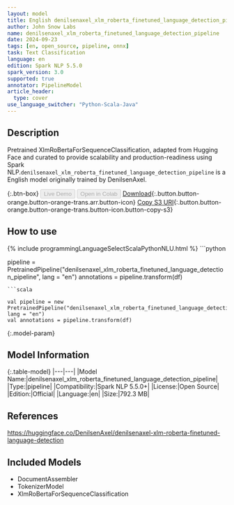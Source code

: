 ```yaml
---
layout: model
title: English denilsenaxel_xlm_roberta_finetuned_language_detection_pipeline pipeline XlmRoBertaForSequenceClassification from DenilsenAxel
author: John Snow Labs
name: denilsenaxel_xlm_roberta_finetuned_language_detection_pipeline
date: 2024-09-23
tags: [en, open_source, pipeline, onnx]
task: Text Classification
language: en
edition: Spark NLP 5.5.0
spark_version: 3.0
supported: true
annotator: PipelineModel
article_header:
  type: cover
use_language_switcher: "Python-Scala-Java"
---
```


## Description

Pretrained XlmRoBertaForSequenceClassification, adapted from Hugging Face and curated to provide scalability and production-readiness using Spark NLP.`denilsenaxel_xlm_roberta_finetuned_language_detection_pipeline` is a English model originally trained by DenilsenAxel.

{:.btn-box}
<button class="button button-orange" disabled>Live Demo</button>
<button class="button button-orange" disabled>Open in Colab</button>
[Download](https://s3.amazonaws.com/auxdata.johnsnowlabs.com/public/models/denilsenaxel_xlm_roberta_finetuned_language_detection_pipeline_en_5.5.0_3.0_1727126484919.zip){:.button.button-orange.button-orange-trans.arr.button-icon}
[Copy S3 URI](s3://auxdata.johnsnowlabs.com/public/models/denilsenaxel_xlm_roberta_finetuned_language_detection_pipeline_en_5.5.0_3.0_1727126484919.zip){:.button.button-orange.button-orange-trans.button-icon.button-copy-s3}

## How to use



<div class="tabs-box" markdown="1">
{% include programmingLanguageSelectScalaPythonNLU.html %}
```python

pipeline = PretrainedPipeline("denilsenaxel_xlm_roberta_finetuned_language_detection_pipeline", lang = "en")
annotations =  pipeline.transform(df)   

```
```scala

val pipeline = new PretrainedPipeline("denilsenaxel_xlm_roberta_finetuned_language_detection_pipeline", lang = "en")
val annotations = pipeline.transform(df)

```
</div>

{:.model-param}
## Model Information

{:.table-model}
|---|---|
|Model Name:|denilsenaxel_xlm_roberta_finetuned_language_detection_pipeline|
|Type:|pipeline|
|Compatibility:|Spark NLP 5.5.0+|
|License:|Open Source|
|Edition:|Official|
|Language:|en|
|Size:|792.3 MB|

## References

https://huggingface.co/DenilsenAxel/denilsenaxel-xlm-roberta-finetuned-language-detection

## Included Models

- DocumentAssembler
- TokenizerModel
- XlmRoBertaForSequenceClassification